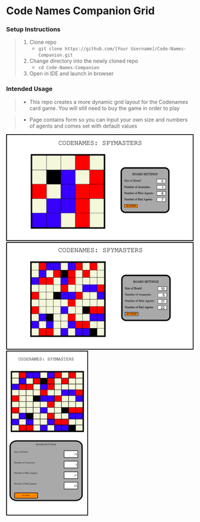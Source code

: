 
# Code Names Companion Grid

### Setup Instructions

> 1. Clone repo
>    - `git clone https://github.com/[Your Username]/Code-Names-Companion.git`
> 1. Change directory into the newly cloned repo
>    - `cd Code-Names-Companion`
> 1. Open in IDE and launch in browser


### Intended Usage

>  - This repo creates a more dynamic grid layout for the Codenames card game.  You will still need to buy the game in order to play

> - Page contains form so you can input your own size and numbers of agents and comes set with default values

<img src="./screenshots/default.png" alt="game board with customization form" style="border: 2px solid black;"/>

<img src="./screenshots/custom.png" alt="game board with more tiles" style="border: 2px solid black;"/>

<img src="./screenshots/mobile.png" alt="mobile view with grid above form" style="border: 2px solid black;"/>